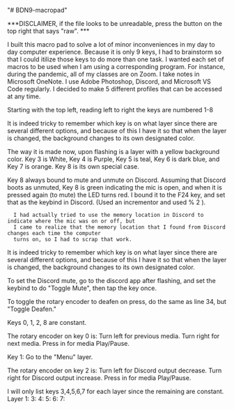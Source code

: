 "# BDN9-macropad" 

***DISCLAIMER, if the file looks to be unreadable, press the button on the top right that says "raw". ***

I built this macro pad to solve a lot of minor inconveniences in my day to day computer experience.
Because it is only 9 keys, I had to brainstorm so that I could itilize those keys to do more than one
task. I wanted each set of macros to be used when I am using a corresponding program. For instance,
during the pandemic, all of my classes are on Zoom. I take notes in Microsoft OneNote. I use Adobe 
Photoshop, Discord, and Microsoft VS Code regularly. I decided to make 5 different profiles that can be
accessed at any time.

Starting with the top left, reading left to right the keys are numbered 1-8

It is indeed tricky to remember which key is on what layer since there are several different options,
and because of this I have it so that when the layer is changed, the background changes to its own 
designated color. 

The way it is made now, upon flashing is a layer with a yellow background color. Key 3 is White, Key 4 is Purple,
Key 5 is teal, Key 6 is dark blue, and Key 7 is orange. Key 8 is its own special case.

Key 8 always bound to mute and unmute on Discord. Assuming that Discord boots as unmuted, Key 8 is green 
indicating the mic is open, and when it is pressed again (to mute) the LED turns red. I bound it to the F24 
key, and set that as the keybind in Discord. (Used an incrementor and used % 2 ).

      I had actually tried to use the memory location in Discord to indicate where the mic was on or off, but 
      I came to realize that the memory location that I found from Discord changes each time the computer 
      turns on, so I had to scrap that work.

It is indeed tricky to remember which key is on what layer since there are several different options,
and because of this I have it so that when the layer is changed, the background changes to its own 
designated color. 


To set the Discord mute, go to the discord app after flashing, and set the keybind to do "Toggle Mute", 
then tap the key once.

To toggle the rotary encoder to deafen on press, do the same as line 34, but "Toggle Deafen."

Keys 0, 1, 2, 8 are constant.

The rotary encoder on key 0 is:
      Turn left for previous media.
      Turn right for next media.
      Press in for media Play/Pause.
      
Key 1:
      Go to the "Menu" layer.

The rotary encoder on key 2 is:
      Turn left for Discord output decrease.
      Turn right for Discord output increase.
      Press in for media Play/Pause.
      
I will only list keys 3,4,5,6,7 for each layer since the remaining are constant.
Layer 1:
            3:
            4:
            5:
            6:
            7:


